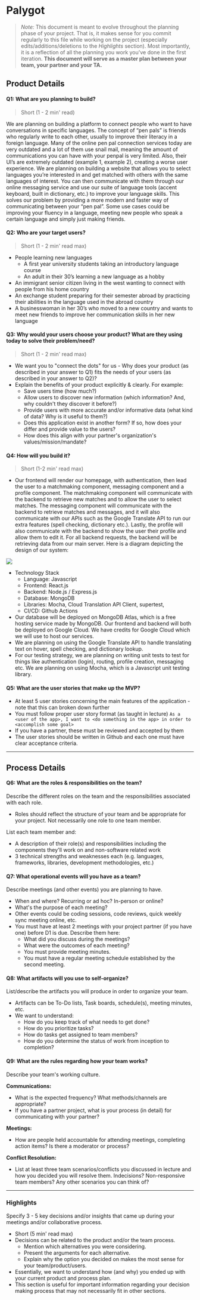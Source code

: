 # Palygot
> _Note:_ This document is meant to evolve throughout the planning phase of your project.   That is, it makes sense for you commit regularly to this file while working on the project (especially edits/additions/deletions to the _Highlights_ section). Most importantly, it is a reflection of all the planning you work you've done in the first iteration. 
 > **This document will serve as a master plan between your team, your partner and your TA.**

## Product Details
 
#### Q1: What are you planning to build?

 > Short (1 - 2 min' read)
 
We are planning on building a platform to connect people who want to have conversations in specific languages. The concept of “pen pals” is friends who regularly write to each other, usually to improve their literacy in a foreign language. Many of the online pen pal connection services today are very outdated and a lot of them use snail mail, meaning the amount of communications you can have with your penpal is very limited. Also, their UI’s are extremely outdated (example 1, example 2), creating a worse user experience. We are planning on building a website that allows you to select languages you’re interested in and get matched with others with the same languages of interest. You can then communicate with them through our online messaging service and use our suite of language tools (accent keyboard, built in dictionary, etc.) to improve your language skills. This solves our problem by providing a more modern and faster way of communicating between your “pen pal”. Some use cases could be improving your fluency in a language, meeting new people who speak a certain language and simply just making friends.


#### Q2: Who are your target users?

  > Short (1 - 2 min' read max)
 * People learning new languages
    * A first year university students taking an introductory language course
    * An adult in their 30’s learning a new language as a hobby
 * An immigrant senior citizen living in the west wanting to connect with people from his home country
 * An exchange student preparing for their semester abroad by practicing their abilities in the language used in the abroad country
 * A businesswoman in her 30’s who moved to a new country and wants to meet new friends to improve her communication skills in her new language 


#### Q3: Why would your users choose your product? What are they using today to solve their problem/need?

> Short (1 - 2 min' read max)
 * We want you to "connect the dots" for us - Why does your product (as described in your answer to Q1) fits the needs of your users (as described in your answer to Q2)?
 * Explain the benefits of your product explicitly & clearly. For example:
    * Save users time (how much?)
    * Allow users to discover new information (which information? And, why couldn't they discover it before?)
    * Provide users with more accurate and/or informative data (what kind of data? Why is it useful to them?)
    * Does this application exist in another form? If so, how does your differ and provide value to the users?
    * How does this align with your partner's organization's values/mission/mandate?

#### Q4: How will you build it?

> Short (1-2 min' read max)
* Our frontend will render our homepage, with authentication, then lead the user to a matchmaking component, messaging component and a profile component. The matchmaking component will communicate with the backend to retrieve new matches and to allow the user to select matches. The messaging component will communicate with the backend to retrieve matches and messages, and it will also communicate with our APIs such as the Google Translate API to run our extra features (spell checking, dictionary etc.). Lastly, the profile will also communicate with the backend to show the user their profile and allow them to edit it. For all backend requests, the backend will be retrieving data from our main server. Here is a diagram depicting the design of our system: 

![](../diagram.jpg)

* Technology Stack
  * Language: Javascript
  * Frontend: React.js
  * Backend: Node.js / Express.js
  * Database: MongoDB
  * Libraries: Mocha, Cloud Translation API Client, supertest,
  * CI/CD: Github Actions
* Our database will be deployed on MongoDB Atlas, which is a free hosting service made by MongoDB. Our frontend and backend will both be deployed on Google Cloud. We have credits for Google Cloud which we will use to host our services.
* We are planning on using the Google Translate API to handle translating text on hover, spell checking, and dictionary lookup.
* For our testing strategy, we are planning on writing unit tests to test for things like authentication (login), routing, profile creation, messaging etc. We are planning on using Mocha, which is a Javascript unit testing library. 


#### Q5: What are the user stories that make up the MVP?

 * At least 5 user stories concerning the main features of the application - note that this can broken down further
 * You must follow proper user story format (as taught in lecture) ```As a <user of the app>, I want to <do something in the app> in order to <accomplish some goal>```
 * If you have a partner, these must be reviewed and accepted by them
 * The user stories should be written in Github and each one must have clear acceptance criteria.

----

## Process Details

#### Q6: What are the roles & responsibilities on the team?

Describe the different roles on the team and the responsibilities associated with each role. 
 * Roles should reflect the structure of your team and be appropriate for your project. Not necessarily one role to one team member.

List each team member and:
 * A description of their role(s) and responsibilities including the components they'll work on and non-software related work
 * 3 technical strengths and weaknesses each (e.g. languages, frameworks, libraries, development methodologies, etc.)

#### Q7: What operational events will you have as a team?

Describe meetings (and other events) you are planning to have. 
 * When and where? Recurring or ad hoc? In-person or online?
 * What's the purpose of each meeting?
 * Other events could be coding sessions, code reviews, quick weekly sync meeting online, etc.
 * You must have at least 2 meetings with your project partner (if you have one) before D1 is due. Describe them here:
   * What did you discuss during the meetings?
   * What were the outcomes of each meeting?
   * You must provide meeting minutes.
   * You must have a regular meeting schedule established by the second meeting.  
  
#### Q8: What artifacts will you use to self-organize?

List/describe the artifacts you will produce in order to organize your team.       

 * Artifacts can be To-Do lists, Task boards, schedule(s), meeting minutes, etc.
 * We want to understand:
   * How do you keep track of what needs to get done?
   * How do you prioritize tasks?
   * How do tasks get assigned to team members?
   * How do you determine the status of work from inception to completion?

#### Q9: What are the rules regarding how your team works?

Describe your team's working culture.

**Communications:**
 * What is the expected frequency? What methods/channels are appropriate? 
 * If you have a partner project, what is your process (in detail) for communicating with your partner?
 
**Meetings:**
 * How are people held accountable for attending meetings, completing action items? Is there a moderator or process?
 
**Conflict Resolution:**
 * List at least three team scenarios/conflicts you discussed in lecture and how you decided you will resolve them. Indecisions? Non-responsive team members? Any other scenarios you can think of?




----
### Highlights

Specify 3 - 5 key decisions and/or insights that came up during your meetings
and/or collaborative process.

 * Short (5 min' read max)
 * Decisions can be related to the product and/or the team process.
    * Mention which alternatives you were considering.
    * Present the arguments for each alternative.
    * Explain why the option you decided on makes the most sense for your team/product/users.
 * Essentially, we want to understand how (and why) you ended up with your current product and process plan.
 * This section is useful for important information regarding your decision making process that may not necessarily fit in other sections. 
